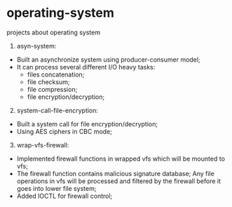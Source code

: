 # operating-system
projects about operating system

1. asyn-system:
  * Built an asynchronize system using producer-consumer model;
  * It can process several different I/O heavy tasks:
    * files concatenation;
    * file checksum;
    * file compression;
    * file encryption/decryption;

2. system-call-file-encryption:
  * Built a system call for file encryption/decryption;
  * Using AES ciphers in CBC mode;

3. wrap-vfs-firewall:
  * Implemented firewall functions in wrapped vfs which will be mounted to vfs;
  * The firewall function contains malicious signature database; Any file operations in vfs will be processed and filtered by the firewall before it goes into lower file system;
  * Added IOCTL for firewall control;
